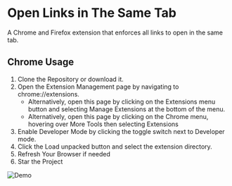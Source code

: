 # Open Links in The Same Tab
A Chrome and Firefox extension that enforces all links to open in the same tab.

## Chrome Usage
1. Clone the Repository or download it.
1. Open the Extension Management page by navigating to chrome://extensions.
    * Alternatively, open this page by clicking on the Extensions menu button and selecting Manage Extensions at the bottom of the menu.
    * Alternatively, open this page by clicking on the Chrome menu, hovering over More Tools then selecting Extensions
1. Enable Developer Mode by clicking the toggle switch next to Developer mode.
1. Click the Load unpacked button and select the extension directory.
1. Refresh Your Browser if needed
1. Star the Project

![Demo](https://developer-chrome-com.imgix.net/image/BrQidfK9jaQyIHwdw91aVpkPiib2/iYdLKFsJ1KSVGLhbLRvS.png?auto=format&w=650)

